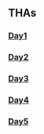 ## THAs

<!-- You can use the [editor on GitHub](https://github.com/03pawan/Web_dev_Devsnest/edit/gh-pages/index.md) to maintain and preview the content for your website in Markdown files.

Whenever you commit to this repository, GitHub Pages will run [Jekyll](https://jekyllrb.com/) to rebuild the pages in your site, from the content in your Markdown files.

### Markdown

Markdown is a lightweight and easy-to-use syntax for styling your writing. It includes conventions for

```markdown
Syntax highlighted code block

# Header 1
## Header 2
### Header 3

- Bulleted
- List

1. Numbered
2. List

**Bold** and _Italic_ and `Code` text

[Link](url) and ![Image](src)
``` -->

### [Day1](https://03pawan.github.io/Web_dev_Devsnest/Frontend%20THA/DAY1/letter1.html)
### [Day2](https://03pawan.github.io/Web_dev_Devsnest/Frontend%20THA/DAY2/letter1.html)
### [Day3](https://03pawan.github.io/Web_dev_Devsnest/Frontend%20THA/DAY3/portfolio.html)
### [Day4](https://03pawan.github.io/Web_dev_Devsnest/Frontend%20THA/DAY4/clock.html)
### [Day5](https://03pawan.github.io/Web_dev_Devsnest/Frontend%20THA/DAY5/calculator.html)

<!-- ### Jekyll Themes

Your Pages site will use the layout and styles from the Jekyll theme you have selected in your [repository settings](https://github.com/03pawan/Web_dev_Devsnest/settings/pages). The name of this theme is saved in the Jekyll `_config.yml` configuration file.

### Support or Contact

Having trouble with Pages? Check out our [documentation](https://docs.github.com/categories/github-pages-basics/) or [contact support](https://support.github.com/contact) and we’ll help you sort it out. -->

